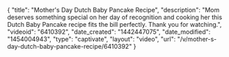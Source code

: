 {
    "title": "Mother's Day Dutch Baby Pancake Recipe",
    "description": "Mom deserves something special on her day of recognition and cooking her this Dutch Baby Pancake recipe fits the bill perfectly. Thank you for watching.",
    "videoid": "6410392",
    "date_created": "1442447075",
    "date_modified": "1454004943",
    "type": "captivate",
    "layout": "video",
    "url": "\/v\/mother-s-day-dutch-baby-pancake-recipe\/6410392"
}